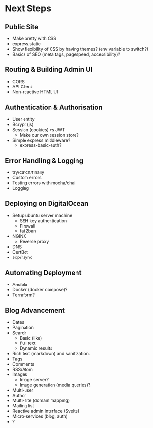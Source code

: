 # Next Steps

## Public Site

* Make pretty with CSS
* express.static
* Show flexibility of CSS by having themes?  (env variable to switch?)
* Basics of SEO (meta tags, pagespeed, accessibility)?

## Routing & Building Admin UI

* CORS
* API Client
* Non-reactive HTML UI

## Authentication & Authorisation

* User entity
* Bcrypt (js)
* Session (cookies) vs JWT
  * Make our own session store?
* Simple express middleware?
  * express-basic-auth?

## Error Handling & Logging

* try/catch/finally
* Custom errors
* Testing errors with mocha/chai
* Logging

## Deploying on DigitalOcean

* Setup ubuntu server machine
  * SSH key authentication
  * Firewall
  * fail2ban
* NGINX
  * Reverse proxy
* DNS
* CertBot
* scp/rsync

## Automating Deployment

* Ansible
* Docker (docker compose)?
* Terraform?

## Blog Advancement

* Dates
* Pagination
* Search
  * Basic (like)
  * Full text
  * Dynamic results
* Rich text (markdown) and sanitization.
* Tags
* Comments
* RSS/Atom
* Images
  * Image server?
  * Image generation (media queries)?
* Multi-user
* Author
* Multi-site (domain mapping)
* Mailing list
* Reactive admin interface (Svelte)
* Micro-services (blog, auth)
* ?